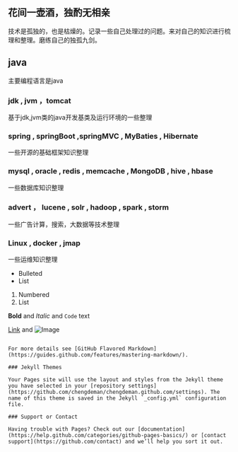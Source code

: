 ## 花间一壶酒，独酌无相亲


技术是孤独的，也是枯燥的。记录一些自己处理过的问题。来对自己的知识进行梳理和整理。磨练自己的独孤九剑。

## java

主要编程语言是java

### jdk , jvm ，tomcat

基于jdk,jvm类的java开发基类及运行环境的一些整理

### spring , springBoot ,springMVC , MyBaties , Hibernate 

一些开源的基础框架知识整理

### mysql , oracle , redis , memcache , MongoDB , hive , hbase

一些数据库知识整理

### advert ， lucene , solr , hadoop , spark , storm 

一些广告计算，搜索，大数据等技术整理


### Linux , docker , jmap 

一些运维知识整理


- Bulleted
- List

1. Numbered
2. List

**Bold** and _Italic_ and `Code` text

[Link](url) and ![Image](src)
```

For more details see [GitHub Flavored Markdown](https://guides.github.com/features/mastering-markdown/).

### Jekyll Themes

Your Pages site will use the layout and styles from the Jekyll theme you have selected in your [repository settings](https://github.com/chengdeman/chengdeman.github.com/settings). The name of this theme is saved in the Jekyll `_config.yml` configuration file.

### Support or Contact

Having trouble with Pages? Check out our [documentation](https://help.github.com/categories/github-pages-basics/) or [contact support](https://github.com/contact) and we’ll help you sort it out.
